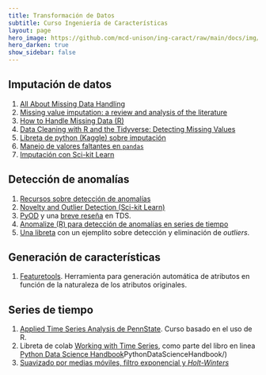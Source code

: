 ```yaml
---
title: Transformación de Datos 
subtitle: Curso Ingeniería de Características
layout: page
hero_image: https://github.com/mcd-unison/ing-caract/raw/main/docs/img/transform-banner.jpg
hero_darken: true
show_sidebar: false
---
```


## Imputación de datos

1. [All About Missing Data Handling](https://towardsdatascience.com/all-about-missing-data-handling-b94b8b5d2184)
2. [Missing value imputation: a review and analysis of the literature](https://github.com/mcd-unison/ing-caract/raw/main/slides/imputation-review.pdf)
3. [How to Handle Missing Data (R)](https://towardsdatascience.com/how-to-handle-missing-data-8646b18db0d4)
4. [Data Cleaning with R and the Tidyverse: Detecting Missing Values](https://towardsdatascience.com/data-cleaning-with-r-and-the-tidyverse-detecting-missing-values-ea23c519bc62)
5. [Libreta de python (Kaggle) sobre imputación](https://www.kaggle.com/parulpandey/a-guide-to-handling-missing-values-in-python)
6. [Manejo de valores faltantes en `pandas`](https://pandas.pydata.org/docs/user_guide/missing_data.html)
7. [Imputación con Sci-kit Learn](https://scikit-learn.org/stable/modules/impute.html)

## Detección de anomalías

1. [Recursos sobre detección de anomalías](https://github.com/yzhao062/anomaly-detection-resources)
2. [Novelty and Outlier Detection (Sci-kit Learn)](https://scikit-learn.org/stable/modules/outlier_detection.html)
3. [PyOD](https://pyod.readthedocs.io/en/latest/) y una [breve reseña](https://towardsdatascience.com/pyod-a-unified-python-library-for-anomaly-detection-3608ec1fe321) en TDS.
4. [Anomalize (R) para detección de anomalías en series de tiempo](https://cran.r-project.org/web/packages/anomalize/vignettes/anomalize_quick_start_guide.html)
5. [Una libreta](https://colab.research.google.com/github/mcd-unison/ing-caract/blob/main/ejemplos/anomalias/taller_solar.ipynb) con un ejemplito sobre detección y eliminación de *outliers*.

## Generación de características

1. [Featuretools](https://www.featuretools.com). Herramienta para generación automática de atributos en función de la naturaleza de los atributos originales.

## Series de tiempo

1. [Applied Time Series Analysis de PennState](https://online.stat.psu.edu/stat510/). Curso basado en el uso de R.
2. Libreta de colab [Working with Time Series](https://jakevdp.github.io/PythonDataScienceHandbook/03.11-working-with-time-series.html), como parte del libro en linea [Python Data Science Handbook](https://jakevdp.github.io/)PythonDataScienceHandbook/)
3. [Suavizado por medias móviles, filtro exponencial y *Holt-Winters*](https://medium.com/@srv96/smoothing-techniques-for-time-series-data-91cccfd008a2)
